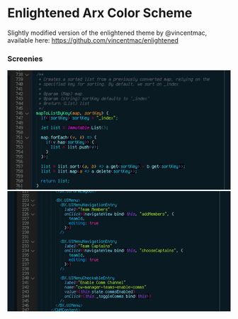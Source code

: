 Enlightened Arx Color Scheme
============================

Slightly modified version of the enlightened theme by @vincentmac, available
here: https://github.com/vincentmac/enlightened

### Screenies
![JS colors](https://raw.githubusercontent.com/f3rno/enlightened-arx/master/screenies/screenie_js.png)
![JSX colors](https://raw.githubusercontent.com/f3rno/enlightened-arx/master/screenies/screenie_jsx.png)
